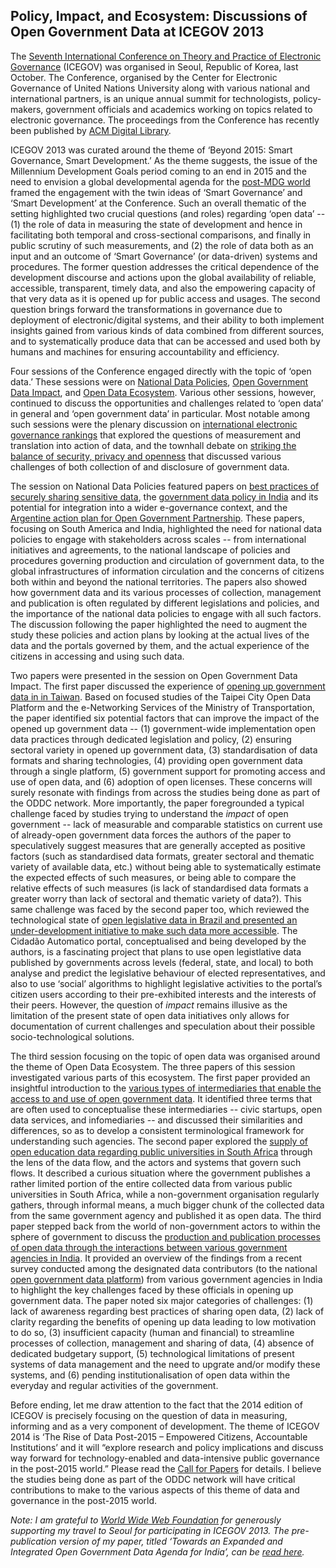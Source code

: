 Policy, Impact, and Ecosystem: Discussions of Open Government Data at ICEGOV 2013
---------------------------------------------------------------------------------

The [Seventh International Conference on Theory and Practice of Electronic Governance](http://www.icegov2013.icegov.org/) (ICEGOV) was organised in Seoul, Republic of Korea, last October. The Conference, organised by the Center for Electronic Governance of United Nations University along with various national and international partners, is an unique annual summit for technologists, policy-makers, government officials and academics working on topics related to electronic governance. The proceedings from the Conference has recently been published by [ACM Digital Library](http://dl.acm.org/citation.cfm?id=2591888&picked=prox&cfid=451120449&cftoken=47687996).

ICEGOV 2013 was curated around the theme of ‘Beyond 2015: Smart Governance, Smart Development.’ As the theme suggests, the issue of the Millennium Development Goals period coming to an end in 2015 and the need to envision a global developmental agenda for the [post-MDG world](https://www.un.org/millenniumgoals/beyond2015.shtml) framed the engagement with the twin ideas of ‘Smart Governance’ and ‘Smart Development’ at the Conference. Such an overall thematic of the setting highlighted two crucial questions (and roles) regarding ‘open data’ -- (1) the role of data in measuring the state of development and hence in facilitating both temporal and cross-sectional comparisons, and finally in public scrutiny of such measurements, and (2) the role of data both as an input and an outcome of ‘Smart Governance’ (or data-driven) systems and procedures. The former question addresses the critical dependence of the development discourse and actions upon the global availability of reliable, accessible, transparent, timely data, and also the empowering capacity of that very data as it is opened up for public access and usages. The second question brings forward the transformations in governance due to deployment of electronic/digital systems, and their ability to both implement insights gained from various kinds of data combined from different sources, and to systematically produce data that can be accessed and used both by humans and machines for ensuring accountability and efficiency.

Four sessions of the Conference engaged directly with the topic of ‘open data.’ These sessions were on [National Data Policies](http://www.icegov2013.icegov.org/sessions/thematic-session-2-national-data-policies/), [Open Government Data Impact](http://www.icegov2013.icegov.org/sessions/thematic-session-5-open-government-data-impact/), and [Open Data Ecosystem](http://www.icegov2013.icegov.org/sessions/thematic-session-11-open-data-ecosystem/). Various other sessions, however, continued to discuss the opportunities and challenges related to ‘open data’ in general and ‘open government data’ in particular. Most notable among such sessions were the plenary discussion on [international electronic governance rankings](http://www.icegov2013.icegov.org/discussions/plenary-discussion-1/) that explored the questions of measurement and translation into action of data, and the townhall debate on [striking the balance of security, privacy and openness](http://www.icegov2013.icegov.org/townhalls/townhall-debate-3/) that discussed various challenges of both collection of and disclosure of government data.

The session on National Data Policies featured papers on [best practices of securely sharing sensitive data](http://dl.acm.org/citation.cfm?id=2591922&CFID=451120449&CFTOKEN=47687996), the [government data policy in India](http://dl.acm.org/citation.cfm?id=2591923&CFID=451120449&CFTOKEN=47687996) and its potential for integration into a wider e-governance context, and the [Argentine action plan for Open Government Partnership](http://dl.acm.org/citation.cfm?id=2591924&CFID=451120449&CFTOKEN=47687996). These papers, focusing on South America and India, highlighted the need for national data policies to engage with stakeholders across scales -- from international initiatives and agreements, to the national landscape of policies and procedures governing production and circulation of government data, to the global infrastructures of information circulation and the concerns of citizens both within and beyond the national territories. The papers also showed how government data and its various processes of collection, management and publication is often regulated by different legislations and policies, and the importance of the national data policies to engage with all such factors. The discussion following the paper highlighted the need to augment the study these policies and action plans by looking at the actual lives of the data and the portals governed by them, and the actual experience of the citizens in accessing and using such data.

Two papers were presented in the session on Open Government Data Impact. The first paper discussed the experience of [opening up government data in in Taiwan](http://dl.acm.org/citation.cfm?id=2591932&CFID=452004537&CFTOKEN=31111987). Based on focused studies of the Taipei City Open Data Platform and the e-Networking Services of the Ministry of Transportation, the paper identified six potential factors that can improve the impact of the opened up government data -- (1) government-wide implementation open data practices through dedicated legislation and policy, (2) ensuring sectoral variety in opened up government data, (3) standardisation of data formats and sharing technologies, (4) providing open government data through a single platform, (5) government support for promoting access and use of open data, and (6) adoption of open licenses. These concerns will surely resonate with findings from across the studies being done as part of the ODDC network. More importantly, the paper foregrounded a typical challenge faced by studies trying to understand the *impact* of open government -- lack of measurable and comparable statistics on current use of already-open government data forces the authors of the paper to speculatively suggest measures that are generally accepted as positive factors (such as standardised data formats, greater sectoral and thematic variety of available data, etc.) without being able to systematically estimate the expected effects of such measures, or being able to compare the relative effects of such measures (is lack of standardised data formats a greater worry than lack of sectoral and thematic variety of data?). This same challenge was faced by the second paper too, which reviewed the technological state of [open legislative data in Brazil and presented an under-development initiative to make such data more accessible](http://dl.acm.org/citation.cfm?id=2591933&CFID=452004537&CFTOKEN=31111987). The Cidadão Automatico portal, conceptualised and being developed by the authors, is a fascinating project that plans to use open legistlative data published by governments across levels (federal, state, and local) to both analyse and predict the legislative behaviour of elected representatives, and also to use ‘social’ algorithms to highlight legislative activities to the portal’s citizen users according to their pre-exhibited interests and the interests of their peers. However, the question of *impact* remains illusive as the limitation of the present state of open data initiatives only allows for documentation of current challenges and speculation about their possible socio-technological solutions.

The third session focusing on the topic of open data was organised around the theme of Open Data Ecosystem. The three papers of this session investigated various parts of this ecosystem. The first paper provided an insightful introduction to the [various types of intermediaries that enable the access to and use of open government data](http://dl.acm.org/citation.cfm?id=2591947&CFID=452004537&CFTOKEN=31111987). It identified three terms that are often used to conceptualise these intermediaries -- civic startups, open data services, and infomediaries -- and discussed their similarities and differences, so as to develop a consistent terminological framework for understanding such agencies. The second paper explored the [supply of open education data regarding public universities in South Africa](http://dl.acm.org/citation.cfm?id=2591948&CFID=452004537&CFTOKEN=31111987) through the lens of the data flow, and the actors and systems that govern such flows. It described a curious situation where the government publishes a rather limited portion of the entire collected data from various public universities in South Africa, while a non-government organisation regularly gathers, through informal means, a much bigger chunk of the collected data from the same government agency and published it as open data. The third paper stepped back from the world of non-government actors to within the sphere of government to discuss the [production and publication processes of open data through the interactions between various government agencies in India](http://dl.acm.org/citation.cfm?id=2591949&CFID=452004537&CFTOKEN=31111987). It provided an overview of the findings from a recent survey conducted among the designated data contributors (to the national [open government data platform](http://data.gov.in/)) from various government agencies in India to highlight the key challenges faced by these officials in opening up government data. The paper noted six major categories of challenges: (1) lack of awareness regarding best practices of sharing open data, (2) lack of clarity regarding the benefits of opening up data leading to low motivation to do so, (3) insufficient capacity (human and financial) to streamline processes of collection, management and sharing of data, (4) absence of dedicated budgetary support, (5) technological limitations of present systems of data management and the need to upgrate and/or modify these systems, and (6) pending institutionalisation of open data within the everyday and regular activities of the government.

Before ending, let me draw attention to the fact that the 2014 edition of ICEGOV is precisely focusing on the question of data in measuring, informing and as a very component of development. The theme of ICEGOV 2014 is ‘The Rise of Data Post-2015 – Empowered Citizens, Accountable Institutions’ and it will “explore research and policy implications and discuss way forward for technology-enabled and data-intensive public governance in the post-2015 world.” Please read the [Call for Papers](http://icegov.org/wp-content/uploads/2013/05/ICEGOV2014-Call-for-Papers.pdf) for details. I believe the studies being done as part of the ODDC network will have critical contributions to make to the various aspects of this theme of data and governance in the post-2015 world.

*Note: I am grateful to [World Wide Web Foundation](http://webfoundation.org/) for generously supporting my travel to Seoul for participating in ICEGOV 2013. The pre-publication version of my paper, titled ‘Towards an Expanded and Integrated Open Government Data Agenda for India’, can be [read here](https://github.com/ajantriks/writings/blob/master/sumandro_expanded_and_integrated_ogd_agenda_for_India.md).*
